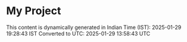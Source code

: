 # My Project

This content is dynamically generated in Indian Time (IST): 2025-01-29 19:28:43 IST
Converted to UTC: 2025-01-29 13:58:43 UTC
